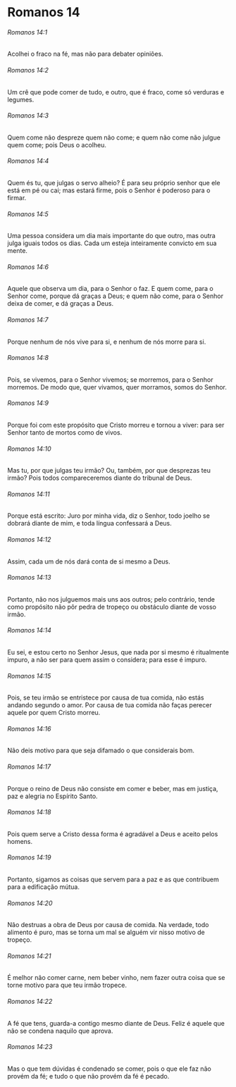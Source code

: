 # Romanos 14

###### Romanos 14:1

Acolhei o fraco na fé, mas não para debater opiniões.

###### Romanos 14:2

Um crê que pode comer de tudo, e outro, que é fraco, come só verduras e legumes.

###### Romanos 14:3

Quem come não despreze quem não come; e quem não come não julgue quem come; pois Deus o acolheu.

###### Romanos 14:4

Quem és tu, que julgas o servo alheio? É para seu próprio senhor que ele está em pé ou cai; mas estará firme, pois o Senhor é poderoso para o firmar.

###### Romanos 14:5

Uma pessoa considera um dia mais importante do que outro, mas outra julga iguais todos os dias. Cada um esteja inteiramente convicto em sua mente.

###### Romanos 14:6

Aquele que observa um dia, para o Senhor o faz. E quem come, para o Senhor come, porque dá graças a Deus; e quem não come, para o Senhor deixa de comer, e dá graças a Deus.

###### Romanos 14:7

Porque nenhum de nós vive para si, e nenhum de nós morre para si.

###### Romanos 14:8

Pois, se vivemos, para o Senhor vivemos; se morremos, para o Senhor morremos. De modo que, quer vivamos, quer morramos, somos do Senhor.

###### Romanos 14:9

Porque foi com este propósito que Cristo morreu e tornou a viver: para ser Senhor tanto de mortos como de vivos.

###### Romanos 14:10

Mas tu, por que julgas teu irmão? Ou, também, por que desprezas teu irmão? Pois todos compareceremos diante do tribunal de Deus.

###### Romanos 14:11

Porque está escrito: Juro por minha vida, diz o Senhor, todo joelho se dobrará diante de mim, e toda língua confessará a Deus.

###### Romanos 14:12

Assim, cada um de nós dará conta de si mesmo a Deus.

###### Romanos 14:13

Portanto, não nos julguemos mais uns aos outros; pelo contrário, tende como propósito não pôr pedra de tropeço ou obstáculo diante de vosso irmão.

###### Romanos 14:14

Eu sei, e estou certo no Senhor Jesus, que nada por si mesmo é ritualmente impuro, a não ser para quem assim o considera; para esse é impuro.

###### Romanos 14:15

Pois, se teu irmão se entristece por causa de tua comida, não estás andando segundo o amor. Por causa de tua comida não faças perecer aquele por quem Cristo morreu.

###### Romanos 14:16

Não deis motivo para que seja difamado o que considerais bom.

###### Romanos 14:17

Porque o reino de Deus não consiste em comer e beber, mas em justiça, paz e alegria no Espírito Santo.

###### Romanos 14:18

Pois quem serve a Cristo dessa forma é agradável a Deus e aceito pelos homens.

###### Romanos 14:19

Portanto, sigamos as coisas que servem para a paz e as que contribuem para a edificação mútua.

###### Romanos 14:20

Não destruas a obra de Deus por causa de comida. Na verdade, todo alimento é puro, mas se torna um mal se alguém vir nisso motivo de tropeço.

###### Romanos 14:21

É melhor não comer carne, nem beber vinho, nem fazer outra coisa que se torne motivo para que teu irmão tropece.

###### Romanos 14:22

A fé que tens, guarda-a contigo mesmo diante de Deus. Feliz é aquele que não se condena naquilo que aprova.

###### Romanos 14:23

Mas o que tem dúvidas é condenado se comer, pois o que ele faz não provém da fé; e tudo o que não provém da fé é pecado.

